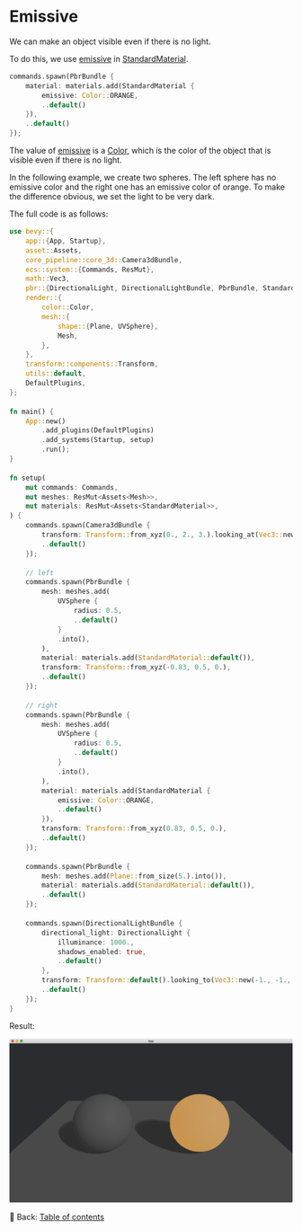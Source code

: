 # Emissive

We can make an object visible even if there is no light.

To do this, we use [emissive](https://docs.rs/bevy/latest/bevy/pbr/struct.StandardMaterial.html#structfield.emissive) in [StandardMaterial](https://docs.rs/bevy/latest/bevy/pbr/struct.StandardMaterial.html).

```rust
commands.spawn(PbrBundle {
    material: materials.add(StandardMaterial {
        emissive: Color::ORANGE,
        ..default()
    }),
    ..default()
});
```

The value of [emissive](https://docs.rs/bevy/latest/bevy/pbr/struct.StandardMaterial.html#structfield.emissive) is a [Color](https://docs.rs/bevy/latest/bevy/render/color/enum.Color.html), which is the color of the object that is visible even if there is no light.

In the following example, we create two spheres.
The left sphere has no emissive color and the right one has an emissive color of orange.
To make the difference obvious, we set the light to be very dark.

The full code is as follows:

```rust
use bevy::{
    app::{App, Startup},
    asset::Assets,
    core_pipeline::core_3d::Camera3dBundle,
    ecs::system::{Commands, ResMut},
    math::Vec3,
    pbr::{DirectionalLight, DirectionalLightBundle, PbrBundle, StandardMaterial},
    render::{
        color::Color,
        mesh::{
            shape::{Plane, UVSphere},
            Mesh,
        },
    },
    transform::components::Transform,
    utils::default,
    DefaultPlugins,
};

fn main() {
    App::new()
        .add_plugins(DefaultPlugins)
        .add_systems(Startup, setup)
        .run();
}

fn setup(
    mut commands: Commands,
    mut meshes: ResMut<Assets<Mesh>>,
    mut materials: ResMut<Assets<StandardMaterial>>,
) {
    commands.spawn(Camera3dBundle {
        transform: Transform::from_xyz(0., 2., 3.).looking_at(Vec3::new(0., 0.5, 0.), Vec3::Y),
        ..default()
    });

    // left
    commands.spawn(PbrBundle {
        mesh: meshes.add(
            UVSphere {
                radius: 0.5,
                ..default()
            }
            .into(),
        ),
        material: materials.add(StandardMaterial::default()),
        transform: Transform::from_xyz(-0.83, 0.5, 0.),
        ..default()
    });

    // right
    commands.spawn(PbrBundle {
        mesh: meshes.add(
            UVSphere {
                radius: 0.5,
                ..default()
            }
            .into(),
        ),
        material: materials.add(StandardMaterial {
            emissive: Color::ORANGE,
            ..default()
        }),
        transform: Transform::from_xyz(0.83, 0.5, 0.),
        ..default()
    });

    commands.spawn(PbrBundle {
        mesh: meshes.add(Plane::from_size(5.).into()),
        material: materials.add(StandardMaterial::default()),
        ..default()
    });

    commands.spawn(DirectionalLightBundle {
        directional_light: DirectionalLight {
            illuminance: 1000.,
            shadows_enabled: true,
            ..default()
        },
        transform: Transform::default().looking_to(Vec3::new(-1., -1., -1.), Vec3::Y),
        ..default()
    });
}
```

Result:

![Emissive](./pic/emissive.png)

<!-- :arrow_right:  Next:  -->

:blue_book: Back: [Table of contents](./../README.md)
